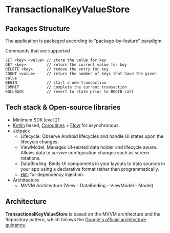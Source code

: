 # TransactionalKeyValueStore

## Packages Structure
The application is packaged according to “package-by-feature” paradigm.

Commands that are supported

```
SET <key> <value> // store the value for key
GET <key>         // return the current value for key
DELETE <key>      // remove the entry for key
COUNT <value>     // return the number of keys that have the given value
BEGIN             // start a new transaction
COMMIT            // complete the current transaction
ROLLBACK          // revert to state prior to BEGIN call
```

## Tech stack & Open-source libraries
- Minimum SDK level 21
- [Kotlin](https://kotlinlang.org/) based, [Coroutines](https://github.com/Kotlin/kotlinx.coroutines) + [Flow](https://kotlin.github.io/kotlinx.coroutines/kotlinx-coroutines-core/kotlinx.coroutines.flow/) for asynchronous.
- Jetpack
    - Lifecycle: Observe Android lifecycles and handle UI states upon the lifecycle changes.
    - ViewModel: Manages UI-related data holder and lifecycle aware. Allows data to survive configuration changes such as screen rotations.
    - DataBinding: Binds UI components in your layouts to data sources in your app using a declarative format rather than programmatically.
    - [Hilt](https://dagger.dev/hilt/): for dependency injection.
- Architecture
    - MVVM Architecture (View - DataBinding - ViewModel - Model)

## Architecture
**TransactionalKeyValueStore** is based on the MVVM architecture and the Repository pattern, which follows the [Google's official architecture guidance](https://developer.android.com/topic/architecture).
